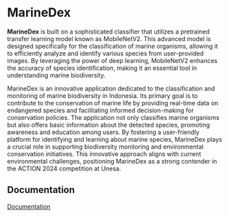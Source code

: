 # MarineDex

**MarineDex** is built on a sophisticated classifier that utilizes a pretrained transfer learning model known as MobileNetV2. This advanced model is designed specifically for the classification of marine organisms, allowing it to efficiently analyze and identify various species from user-provided images. By leveraging the power of deep learning, MobileNetV2 enhances the accuracy of species identification, making it an essential tool in understanding marine biodiversity.

MarineDex is an innovative application dedicated to the classification and monitoring of marine biodiversity in Indonesia. Its primary goal is to contribute to the conservation of marine life by providing real-time data on endangered species and facilitating informed decision-making for conservation policies. The application not only classifies marine organisms but also offers basic information about the detected species, promoting awareness and education among users. By fostering a user-friendly platform for identifying and learning about marine species, MarineDex plays a crucial role in supporting biodiversity monitoring and environmental conservation initiatives. This innovative approach aligns with current environmental challenges, positioning MarineDex as a strong contender in the ACTION 2024 competition at Unesa.



## Documentation

[Documentation](https://drive.google.com/file/d/1-4rNJ8oAC0XrOQ6uemXpF4GpyO8s7y26/view?usp=sharing)

